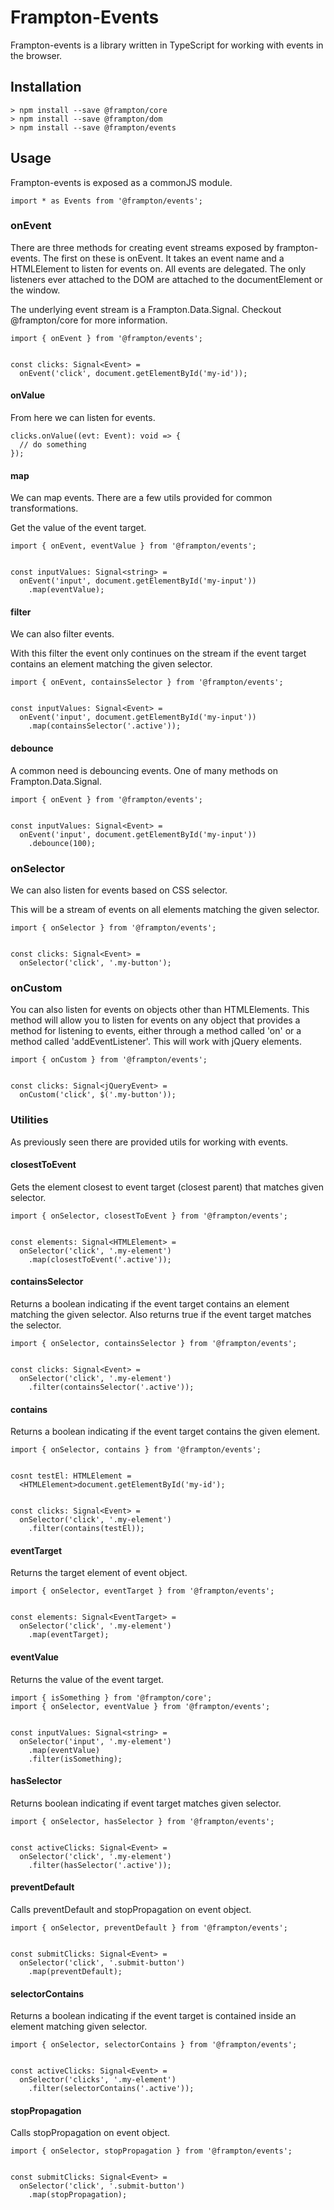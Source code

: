 # Frampton-Events

Frampton-events is a library written in TypeScript for working with events in the browser.


## Installation

```
> npm install --save @frampton/core
> npm install --save @frampton/dom
> npm install --save @frampton/events
```

## Usage

Frampton-events is exposed as a commonJS module.

```
import * as Events from '@frampton/events';
```

### onEvent

There are three methods for creating event streams exposed by frampton-events. The first on these is onEvent. It takes an event name and a HTMLElement to listen for events on. All events are delegated. The only listeners ever attached to the DOM are attached to the documentElement or the window.

The underlying event stream is a Frampton.Data.Signal. Checkout @frampton/core for more information.

```
import { onEvent } from '@frampton/events';


const clicks: Signal<Event> =
  onEvent('click', document.getElementById('my-id'));
```

#### onValue

From here we can listen for events.

```
clicks.onValue((evt: Event): void => {
  // do something
});
```

#### map

We can map events. There are a few utils provided for common transformations.

Get the value of the event target.

```
import { onEvent, eventValue } from '@frampton/events';


const inputValues: Signal<string> =
  onEvent('input', document.getElementById('my-input'))
    .map(eventValue);
```

#### filter

We can also filter events.

With this filter the event only continues on the stream if the event target contains an element matching the given selector.

```
import { onEvent, containsSelector } from '@frampton/events';


const inputValues: Signal<Event> =
  onEvent('input', document.getElementById('my-input'))
    .map(containsSelector('.active'));
```

#### debounce

A common need is debouncing events. One of many methods on Frampton.Data.Signal.

```
import { onEvent } from '@frampton/events';


const inputValues: Signal<Event> =
  onEvent('input', document.getElementById('my-input'))
    .debounce(100);
```


### onSelector

We can also listen for events based on CSS selector.

This will be a stream of events on all elements matching the given selector.

```
import { onSelector } from '@frampton/events';


const clicks: Signal<Event> =
  onSelector('click', '.my-button');
```


### onCustom

You can also listen for events on objects other than HTMLElements. This method will allow you to listen for events on any object that provides a method for listening to events, either through a method called 'on' or a method called 'addEventListener'. This will work with jQuery elements.

```
import { onCustom } from '@frampton/events';


const clicks: Signal<jQueryEvent> =
  onCustom('click', $('.my-button'));
```

### Utilities

As previously seen there are provided utils for working with events.

#### closestToEvent

Gets the element closest to event target (closest parent) that matches given selector.

```
import { onSelector, closestToEvent } from '@frampton/events';


const elements: Signal<HTMLElement> =
  onSelector('click', '.my-element')
    .map(closestToEvent('.active'));
```

#### containsSelector

Returns a boolean indicating if the event target contains an element matching the given selector. Also returns true if the event target matches the selector.

```
import { onSelector, containsSelector } from '@frampton/events';


const clicks: Signal<Event> =
  onSelector('click', '.my-element')
    .filter(containsSelector('.active'));
```

#### contains

Returns a boolean indicating if the event target contains the given element.

```
import { onSelector, contains } from '@frampton/events';


cosnt testEl: HTMLElement =
  <HTMLElement>document.getElementById('my-id');


const clicks: Signal<Event> =
  onSelector('click', '.my-element')
    .filter(contains(testEl));
```

#### eventTarget

Returns the target element of event object.

```
import { onSelector, eventTarget } from '@frampton/events';


const elements: Signal<EventTarget> =
  onSelector('click', '.my-element')
    .map(eventTarget);
```

#### eventValue

Returns the value of the event target.

```
import { isSomething } from '@frampton/core';
import { onSelector, eventValue } from '@frampton/events';


const inputValues: Signal<string> =
  onSelector('input', '.my-element')
    .map(eventValue)
    .filter(isSomething);
```

#### hasSelector

Returns boolean indicating if event target matches given selector.

```
import { onSelector, hasSelector } from '@frampton/events';


const activeClicks: Signal<Event> =
  onSelector('click', '.my-element')
    .filter(hasSelector('.active'));
```

#### preventDefault

Calls preventDefault and stopPropagation on event object.

```
import { onSelector, preventDefault } from '@frampton/events';


const submitClicks: Signal<Event> =
  onSelector('click', '.submit-button')
    .map(preventDefault);
```

#### selectorContains

Returns a boolean indicating if the event target is contained inside an element matching given selector.

```
import { onSelector, selectorContains } from '@frampton/events';


const activeClicks: Signal<Event> =
  onSelector('clicks', '.my-element')
    .filter(selectorContains('.active'));
```

#### stopPropagation

Calls stopPropagation on event object.

```
import { onSelector, stopPropagation } from '@frampton/events';


const submitClicks: Signal<Event> =
  onSelector('click', '.submit-button')
    .map(stopPropagation);
```
